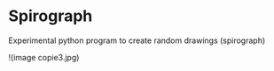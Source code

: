 # Spirograph
Experimental python program to create random drawings (spirograph)

!(image copie3.jpg)
